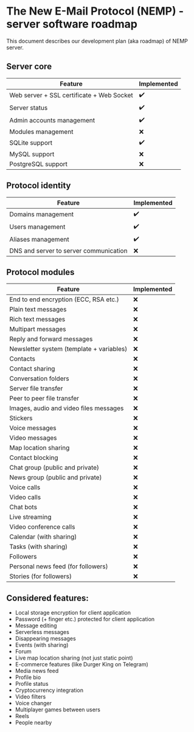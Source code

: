 # The New E-Mail Protocol (NEMP) - server software roadmap

This document describes our development plan (aka roadmap) of NEMP server.

## Server core

|                   Feature                 |     Implemented    |
|-------------------------------------------|--------------------|
| Web server + SSL certificate + Web Socket | :heavy_check_mark: |
| Server status                             | :heavy_check_mark: |
| Admin accounts management                 | :heavy_check_mark: |
| Modules management                        |         :x:        |
| SQLite support                            | :heavy_check_mark: |
| MySQL support                             |         :x:        |
| PostgreSQL support                        |         :x:        |

## Protocol identity
|                   Feature                 |     Implemented    |
|-------------------------------------------|--------------------|
| Domains management                        | :heavy_check_mark: |
| Users management                          | :heavy_check_mark: |
| Aliases management                        | :heavy_check_mark: |
| DNS and server to server communication    |         :x:        |

## Protocol modules

|                   Feature                 |     Implemented    |
|-------------------------------------------|--------------------|
| End to end encryption (ECC, RSA etc.)     |         :x:        |
| Plain text messages                       |         :x:        |
| Rich text messages                        |         :x:        |
| Multipart messages                        |         :x:        |
| Reply and forward messages                |         :x:        |
| Newsletter system (template + variables)  |         :x:        |
| Contacts                                  |         :x:        |
| Contact sharing                           |         :x:        |
| Conversation folders                      |         :x:        |
| Server file transfer                      |         :x:        |
| Peer to peer file transfer                |         :x:        |
| Images, audio and video files messages    |         :x:        |
| Stickers                                  |         :x:        |
| Voice messages                            |         :x:        |
| Video messages                            |         :x:        |
| Map location sharing                      |         :x:        |
| Contact blocking                          |         :x:        |
| Chat group (public and private)           |         :x:        |
| News group (public and private)           |         :x:        |
| Voice calls                               |         :x:        |
| Video calls                               |         :x:        |
| Chat bots                                 |         :x:        |
| Live streaming                            |         :x:        |
| Video conference calls                    |         :x:        |
| Calendar (with sharing)                   |         :x:        |
| Tasks (with sharing)                      |         :x:        |
| Followers                                 |         :x:        |
| Personal news feed (for followers)        |         :x:        |
| Stories (for followers)                   |         :x:        |

## Considered features:

- Local storage encryption for client application
- Password (+ finger etc.) protected for client application
- Message editing
- Serverless messages
- Disappearing messages
- Events (with sharing)
- Forum
- Live map location sharing (not just static point)
- E-commerce features (like Durger King on Telegram)
- Media news feed
- Profile bio
- Profile status
- Cryptocurrency integration
- Video filters
- Voice changer
- Multiplayer games between users
- Reels
- People nearby
